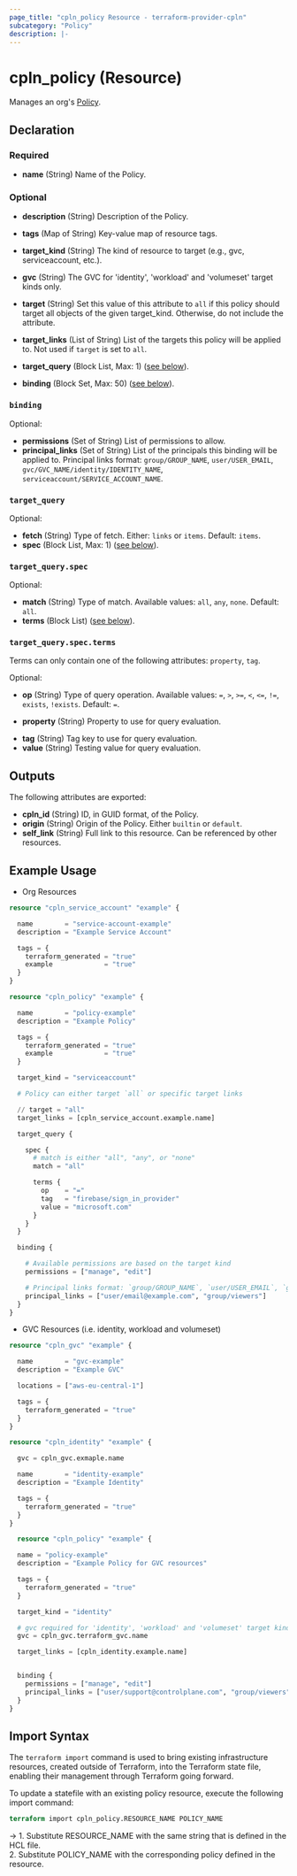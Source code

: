 ```yaml
---
page_title: "cpln_policy Resource - terraform-provider-cpln"
subcategory: "Policy"
description: |-
---
```


# cpln_policy (Resource)

Manages an org's [Policy](https://docs.controlplane.com/reference/policy).

## Declaration

### Required

- **name** (String) Name of the Policy.

### Optional

- **description** (String) Description of the Policy.
- **tags** (Map of String) Key-value map of resource tags.
- **target_kind** (String) The kind of resource to target (e.g., gvc, serviceaccount, etc.).
- **gvc** (String) The GVC for 'identity', 'workload' and 'volumeset' target kinds only.

- **target** (String) Set this value of this attribute to `all` if this policy should target all objects of the given target_kind. Otherwise, do not include the attribute.
- **target_links** (List of String) List of the targets this policy will be applied to. Not used if `target` is set to `all`.
- **target_query** (Block List, Max: 1) ([see below](#nestedblock--target_query)).

- **binding** (Block Set, Max: 50) ([see below](#nestedblock--binding)).

<a id="nestedblock--binding"></a>

### `binding`

Optional:

- **permissions** (Set of String) List of permissions to allow.
- **principal_links** (Set of String) List of the principals this binding will be applied to. Principal links format: `group/GROUP_NAME`, `user/USER_EMAIL`, `gvc/GVC_NAME/identity/IDENTITY_NAME`, `serviceaccount/SERVICE_ACCOUNT_NAME`.

<a id="nestedblock--target_query"></a>

### `target_query`

Optional:

- **fetch** (String) Type of fetch. Either: `links` or `items`. Default: `items`.
- **spec** (Block List, Max: 1) ([see below](#nestedblock--target_query--spec)).

<a id="nestedblock--target_query--spec"></a>

### `target_query.spec`

Optional:

- **match** (String) Type of match. Available values: `all`, `any`, `none`. Default: `all`.
- **terms** (Block List) ([see below](#nestedblock--target_query--spec--terms)).

<a id="nestedblock--target_query--spec--terms"></a>

### `target_query.spec.terms`

Terms can only contain one of the following attributes: `property`, `tag`.

Optional:

- **op** (String) Type of query operation. Available values: `=`, `>`, `>=`, `<`, `<=`, `!=`, `exists`, `!exists`. Default: `=`.

- **property** (String) Property to use for query evaluation.
<!-- - **rel** (String) Rel to use use for query evaluation. -->
- **tag** (String) Tag key to use for query evaluation.
- **value** (String) Testing value for query evaluation.

## Outputs

The following attributes are exported:

- **cpln_id** (String) ID, in GUID format, of the Policy.
- **origin** (String) Origin of the Policy. Either `builtin` or `default`.
- **self_link** (String) Full link to this resource. Can be referenced by other resources.

## Example Usage

- Org Resources

```terraform
resource "cpln_service_account" "example" {

  name        = "service-account-example"
  description = "Example Service Account"

  tags = {
    terraform_generated = "true"
    example             = "true"
  }
}

resource "cpln_policy" "example" {

  name        = "policy-example"
  description = "Example Policy"

  tags = {
    terraform_generated = "true"
    example             = "true"
  }

  target_kind = "serviceaccount"

  # Policy can either target `all` or specific target links

  // target = "all"
  target_links = [cpln_service_account.example.name]

  target_query {

    spec {
      # match is either "all", "any", or "none"
      match = "all"

      terms {
        op    = "="
        tag   = "firebase/sign_in_provider"
        value = "microsoft.com"
      }
    }
  }

  binding {

    # Available permissions are based on the target kind
    permissions = ["manage", "edit"]

    # Principal links format: `group/GROUP_NAME`, `user/USER_EMAIL`, `gvc/GVC_NAME/identity/IDENTITY_NAME`, `serviceaccount/SERVICE_ACCOUNT_NAME`
    principal_links = ["user/email@example.com", "group/viewers"]
  }
}
```

- GVC Resources (i.e. identity, workload and volumeset)

```terraform
resource "cpln_gvc" "example" {

  name        = "gvc-example"
  description = "Example GVC"

  locations = ["aws-eu-central-1"]

  tags = {
    terraform_generated = "true"
  }
}

resource "cpln_identity" "example" {

  gvc = cpln_gvc.exmaple.name

  name        = "identity-example"
  description = "Example Identity"

  tags = {
    terraform_generated = "true"
  }
}

  resource "cpln_policy" "example" {

  name = "policy-example"
  description = "Example Policy for GVC resources"

  tags = {
    terraform_generated = "true"
  }

  target_kind = "identity"

  # gvc required for 'identity', 'workload' and 'volumeset' target kinds
  gvc = cpln_gvc.terraform_gvc.name

  target_links = [cpln_identity.example.name]


  binding {
    permissions = ["manage", "edit"]
    principal_links = ["user/support@controlplane.com", "group/viewers", "serviceaccount/service-account-${var.random-name}","gvc/${cpln_gvc.terraform_gvc.name}/identity/${cpln_identity.terraform_identity.name}"]
  }
}
```

## Import Syntax

The `terraform import` command is used to bring existing infrastructure resources, created outside of Terraform, into the Terraform state file, enabling their management through Terraform going forward.

To update a statefile with an existing policy resource, execute the following import command:

```terraform
terraform import cpln_policy.RESOURCE_NAME POLICY_NAME
```

-> 1. Substitute RESOURCE_NAME with the same string that is defined in the HCL file.<br/>2. Substitute POLICY_NAME with the corresponding policy defined in the resource.
